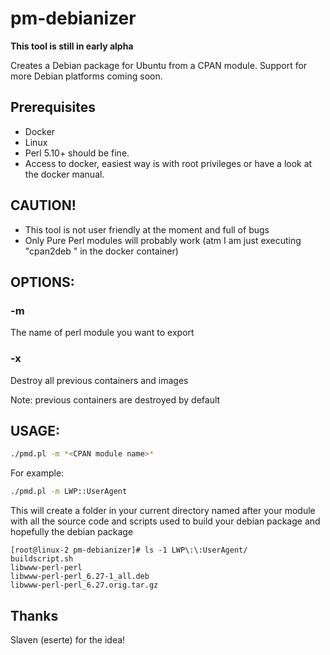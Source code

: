# pm-debianizer
**This tool is still in early alpha**

Creates a Debian package for Ubuntu from a CPAN module. Support for more  Debian platforms coming soon.

## Prerequisites
* Docker
* Linux
* Perl 5.10+ should be fine.
* Access to docker, easiest way is with root privileges or have a look at the docker manual.

## CAUTION!
* This tool is not user friendly at the moment and full of bugs
* Only Pure Perl modules will probably work (atm I am just executing "cpan2deb <modulename>" in the docker container)

## OPTIONS:

### -m
The name of perl module you want to export

### -x
Destroy all previous containers and images

Note: previous containers are destroyed by default


## USAGE:

```bash
./pmd.pl -m *<CPAN module name>*
```

For example:
```bash
./pmd.pl -m LWP::UserAgent
```
This will create a folder in your current directory named after your module with all the source code and scripts used to build your debian package and hopefully the debian package
```
[root@linux-2 pm-debianizer]# ls -1 LWP\:\:UserAgent/
buildscript.sh
libwww-perl-perl
libwww-perl-perl_6.27-1_all.deb
libwww-perl-perl_6.27.orig.tar.gz
```

## Thanks
Slaven (eserte) for the idea!
